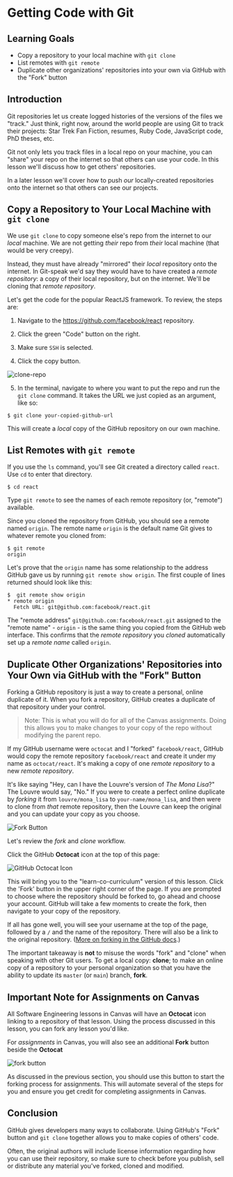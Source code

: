 # Getting Code with Git

## Learning Goals

- Copy a repository to your local machine with `git clone`
- List remotes with `git remote`
- Duplicate other organizations' repositories into your own via GitHub with the "Fork" button

## Introduction

Git repositories let us create logged histories of the versions of the files
we "track." Just think, right now, around the world people are using Git
to track their projects: Star Trek Fan Fiction, resumes, Ruby Code, JavaScript
code, PhD theses, etc.

Git not only lets you track files in a local repo on your machine, you can "share"
your repo on the internet so that others can use your code. In this lesson
we'll discuss how to get others' repositories.

In a later lesson we'll cover how to push _our_ locally-created repositories onto the
internet so that others can see our projects.

## Copy a Repository to Your Local Machine with `git clone`

We use `git clone` to copy someone else's repo from the internet to our _local_
machine. We are not getting _their_ repo from _their_ local machine (that would
be very creepy).

Instead, they must have already "mirrored" their _local_ repository onto the
internet. In Git-speak we'd say they would have to have created a _remote
repository_: a copy of their local repository, but on the internet. We'll be
cloning that _remote repository_.

Let's get the code for the popular ReactJS framework. To review, the steps are:

1) Navigate to the https://github.com/facebook/react repository.

2) Click the green "Code" button on the right.

3) Make sure `SSH` is selected.

4) Click the copy button.

![clone-repo](https://curriculum-content.s3.amazonaws.com/phase-0/completing-assignments/clone-repo.gif)

5) In the terminal, navigate to where you want to put the repo and run the
`git clone` command. It takes the URL we just copied as an argument, like so:

```console
$ git clone your-copied-github-url
```

This will create a _local_ copy of the GitHub repository on our own machine.

## List Remotes with `git remote`

If you use the `ls` command, you'll see Git created a directory called `react`.
Use `cd` to enter that directory.

```console
$ cd react
```

Type `git remote` to see the names of each remote repository (or, "remote")
available.

Since you cloned the repository from GitHub, you should see a remote named
`origin`. The remote name `origin` is the default name Git gives to whatever
remote you cloned from:

```console
$ git remote
origin
```

Let's prove that the `origin` name has some relationship to the address GitHub
gave us by running `git remote show origin`. The first couple of lines returned
should look like this:

```console
$  git remote show origin
* remote origin
  Fetch URL: git@github.com:facebook/react.git
```

The "remote address" `git@github.com:facebook/react.git` assigned to the "remote
name" - `origin` - is the same thing you copied from the GitHub web interface.
This confirms that the _remote repository_ you _cloned_ automatically set up a
_remote name_ called `origin`.

## Duplicate Other Organizations' Repositories into Your Own via GitHub with the "Fork" Button

Forking a GitHub repository is just a way to create a personal, online duplicate
of it. When you fork a repository, GitHub creates a duplicate of that repository
under your control.

> Note: This is what you will do for all of the Canvas assignments. Doing this
> allows you to make changes to your copy of the repo without modifying the
> parent repo.

If my GitHub username were `octocat` and I "forked" `facebook/react`, GitHub
would copy the remote repository `facebook/react` and create it under my name as
`octocat/react`. It's making a copy of one _remote repository_ to a new _remote
repository_.

It's like saying "Hey, can I have the Louvre's version of _The Mona Lisa_?" The
Louvre would say, "No." If you were to create a perfect online duplicate by
_forking_ it from `louvre/mona_lisa` to `your-name/mona_lisa`, and then were to
clone from _that_ remote repository, then the Louvre can keep the original and
you can update your copy as you choose.

![Fork Button](http://readme-pics.s3.amazonaws.com/fork_button.jpg)

Let's review the _fork_ and _clone_ workflow.

Click the GitHub **Octocat** icon at the top of this page:

![GitHub Octocat Icon](https://curriculum-content.s3.amazonaws.com/git-logo-gray.png)

This will bring you to the "learn-co-curriculum" version of this lesson. Click
the 'Fork' button in the upper right corner of the page. If you are prompted to
choose where the repository should be forked to, go ahead and choose your
account. GitHub will take a few moments to create the fork, then navigate to
your copy of the repository.

If all has gone well, you will see your username at the top of the page,
followed by a `/` and the name of the repository. There will also be a link to
the original repository.
([More on forking in the GitHub docs](https://help.github.com/enterprise/2.2/user/articles/fork-a-repo/).)

The important takeaway is **not** to misuse the words "fork" and "clone" when
speaking with other Git users. To get a local copy: **clone**; to make an online
copy of a repository to your personal organization so that you have the ability
to update its `master` (or `main`) branch, **fork**.

## Important Note for Assignments on Canvas

All Software Engineering lessons in Canvas will have an **Octocat** icon linking
to a repository of that lesson. Using the process discussed in this lesson, you
can fork any lesson you'd like.

For _assignments_ in Canvas, you will also see an additional **Fork** button
beside the **Octocat**

![fork button](https://curriculum-content.s3.amazonaws.com/fork-link.png)

As discussed in the previous section, you should use this button to start the
forking process for assignments. This will automate several of the steps for you
and ensure you get credit for completing assignments in Canvas.

## Conclusion

GitHub gives developers many ways to collaborate. Using GitHub's "Fork" button
and `git clone` together allows you to make copies of others' code.

Often, the original authors will include license information regarding how you
can use their repository, so make sure to check before you publish, sell or
distribute any material you've forked, cloned and modified.
